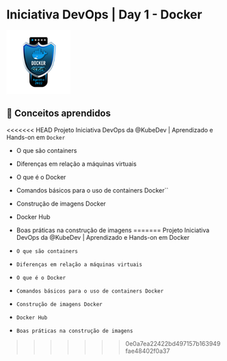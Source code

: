 # Iniciativa DevOps | Day 1 - Docker

<img src="images/IniciativaDevOps-Badger-Docker.png" width="150">


## :brain: Conceitos aprendidos
<<<<<<< HEAD
Projeto Iniciativa DevOps da @KubeDev | Aprendizado e Hands-on em ``Docker``

- O que são containers 
- Diferenças em relação a máquinas virtuais 
- O que é o Docker
- Comandos básicos para o uso de containers Docker`` 
- Construção de imagens Docker 
- Docker Hub 
- Boas práticas na construção de imagens
=======
Projeto Iniciativa DevOps da @KubeDev | Aprendizado e Hands-on em Docker

- ``O que são containers`` 
- ``Diferenças em relação a máquinas virtuais`` 
- ``O que é o Docker``
- ``Comandos básicos para o uso de containers Docker`` 
- ``Construção de imagens Docker`` 
- ``Docker Hub`` 
- ``Boas práticas na construção de imagens``
>>>>>>> 0e0a7ea22422bd497157b163949fae48402f0a37
